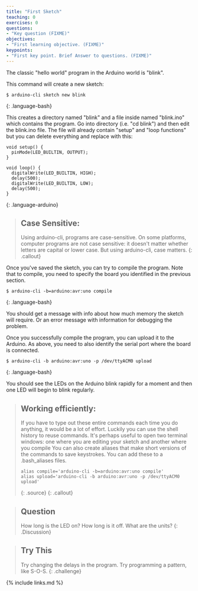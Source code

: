 ```yaml
---
title: "First Sketch"
teaching: 0
exercises: 0
questions:
- "Key question (FIXME)"
objectives:
- "First learning objective. (FIXME)"
keypoints:
- "First key point. Brief Answer to questions. (FIXME)"
---
```


The classic "hello world" program in the Arduino world is "blink".

This command will create a new sketch:

~~~
$ arduino-cli sketch new blink
~~~
{: .language-bash}

This creates a directory named "blink" and a file inside named "blink.ino" which contains the program.  Go into directory (i.e. "cd blink") and then edit the blink.ino file.  The file will already contain "setup" and "loop functions" but you can delete everything and replace with this:

~~~
void setup() {
  pinMode(LED_BUILTIN, OUTPUT);
}

void loop() {
  digitalWrite(LED_BUILTIN, HIGH);
  delay(500);
  digitalWrite(LED_BUILTIN, LOW);
  delay(500);
}
~~~
{: .language-arduino}

> ## Case Sensitive:
>
> Using arduino-cli, programs are case-sensitive. On some platforms, computer programs are not case sensitive: it doesn't matter whether letters are capital or lower case. But using arduino-cli, case matters.
{: .callout}


Once you've saved the sketch, you can try to compile the program. Note that to compile, you need to specify the board you identified in the previous section.

~~~
$ arduino-cli -b=arduino:avr:uno compile
~~~
{: .language-bash}

You should get a message with info about how much memory the sketch will require. Or an error message with information for debugging the problem.

Once you successfully compile the program, you can upload it to the Arduino. As above, you need to also identify the serial port where the board is connected.

~~~
$ arduino-cli -b arduino:avr:uno -p /dev/ttyACM0 upload
~~~
{: .language-bash}

You should see the LEDs on the Arduino blink rapidly for a moment and then one LED will begin to blink regularly.

> ## Working efficiently:
> If you have to type out these entire commands each time you do anything,
> it would be a lot of effort. Luckily you can use the shell history to reuse
> commands. It's perhaps useful to open two terminal windows:
> one where you are editing your sketch and another where you compile
> You can also create aliases that make short versions of the commands
> to save keystrokes. You can add these to a .bash_aliases files.
>
> ~~~
> alias compile='arduino-cli -b=arduino:avr:uno compile'
> alias upload='arduino-cli -b arduino:avr:uno -p /dev/ttyACM0 upload'
> ~~~
> {: .source}
{: .callout}

> ## Question
> How long is the LED on? How long is it off. What are the units?
{: .Discussion}

> ## Try This
> Try changing the delays in the program. Try programming a pattern, like S-O-S.
{: .challenge}

{% include links.md %}
